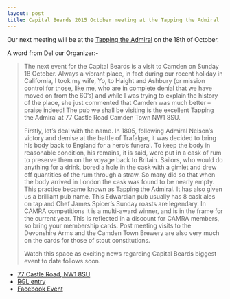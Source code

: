 ```yaml
---
layout: post
title: Capital Beards 2015 October meeting at the Tapping the Admiral
---
```


Our next meeting will be at the [Tapping the Admiral](http://london.randomness.org.uk/wiki.cgi?Tapping_The_Admiral,_NW1_8SU) on the 18th of October.

A word from Del our Organizer:-

> The next event for the Capital Beards is a visit to Camden on Sunday 18
> October.  Always a vibrant place, in fact during our recent holiday in
> California, I took my wife, Yo, to Haight and Ashbury (or mission control for
> those, like me, who are in complete denial that we have moved on from the 60’s)
> and while I was trying to explain the history of the place, she just commented
> that Camden was much better – praise indeed!  The pub we shall be visiting is
> the excellent Tapping the Admiral at 77 Castle Road Camden Town NW1 8SU.
> 
> 
> Firstly, let’s deal with the name. In 1805, following Admiral Nelson’s victory
> and demise at the battle of Trafalgar, it was decided to bring his body back to
> England for a hero’s funeral. To keep the body in reasonable condition, his
> remains, it is said, were put in a cask of rum to preserve them on the voyage
> back to Britain. Sailors, who would do anything for a drink, bored a hole in
> the cask with a gimlet and drew off quantities of the rum through a straw. So
> many did so that when the body arrived in London the cask was found to be
> nearly empty.  This practice became known as Tapping the Admiral. It has also
> given us a brilliant pub name.  This Edwardian pub usually has 8 cask ales on
> tap and Chef James Spicer’s Sunday roasts are legendary. In CAMRA competitions
> it is a multi-award winner, and is in the frame for the current year.  This is
> reflected in a discount for CAMRA members, so bring your membership cards.
> Post meeting visits to the Devonshire Arms and the Camden Town Brewery are also
> very much on the cards for those of stout constitutions. 
> 
> 
> Watch this space as exciting news regarding Capital Beards biggest event to date follows soon.


- [77 Castle Road, NW1 8SU](http://www.openstreetmap.org/?mlat=51.5453144583372&mlon=-0.146171965369918&zoom=15)
- [RGL entry](http://london.randomness.org.uk/wiki.cgi?Tapping_The_Admiral,_NW1_8SU)
- [Facebook Event](https://www.facebook.com/events/1636101266640114/)
